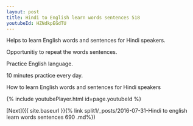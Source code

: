 ```yaml
---
layout: post
title: Hindi to English learn words sentences 518 
youtubeId: HZNdkpEGdTU
---
```

 
 
Helps to learn English words and sentences for Hindi speakers.

Opportunitiy to repeat the words sentences. 

Practice English language. 
 
10 minutes practice every day. 
 
How to learn English words and sentences for Hindi speakers 
 
{% include youtubePlayer.html id=page.youtubeId %}
 
 
[Next]({{ site.baseurl }}{% link  split1/_posts/2016-07-31-Hindi to english learn words sentences 690 .md%})
 
